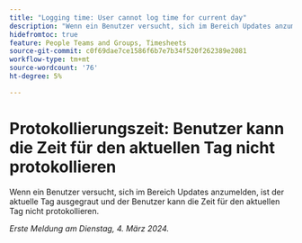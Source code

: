 ```yaml
---
title: "Logging time: User cannot log time for current day"
description: "Wenn ein Benutzer versucht, sich im Bereich Updates anzumelden, ist der aktuelle Tag ausgegraut und der Benutzer kann die Zeit für den aktuellen Tag nicht protokollieren."
hidefromtoc: true
feature: People Teams and Groups, Timesheets
source-git-commit: c0f69dae7ce1586f6b7e7b34f520f262389e2081
workflow-type: tm+mt
source-wordcount: '76'
ht-degree: 5%

---
```



# Protokollierungszeit: Benutzer kann die Zeit für den aktuellen Tag nicht protokollieren

Wenn ein Benutzer versucht, sich im Bereich Updates anzumelden, ist der aktuelle Tag ausgegraut und der Benutzer kann die Zeit für den aktuellen Tag nicht protokollieren.

_Erste Meldung am Dienstag, 4. März 2024._
